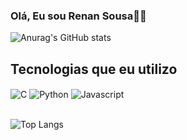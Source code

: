 ### Olá, Eu sou Renan Sousa👋🏽

![Anurag's GitHub stats](https://github-readme-stats.vercel.app/api?username=Renan-Sousa&show_icons=true&theme=radical&locale=pt-br)

## Tecnologias que eu utilizo
<div style="display: inline_block">
    <img align="center" alt="C" src="https://img.shields.io/badge/C-00599C?style=for-the-badge&logo=c&logoColor=white">
    <img align="center" alt="Python" src="https://img.shields.io/badge/Python-3776AB?style=for-the-badge&logo=python&logoColor=white">
    <img align="center" alt="Javascript" src="https://img.shields.io/badge/JavaScript-323330?style=for-the-badge&logo=javascript&logoColor=F7DF1Ee">
</div><br/>

![Top Langs](https://github-readme-stats.vercel.app/api/top-langs/?username=Renan-Sousa&layout=compact&locale=pt-br)
